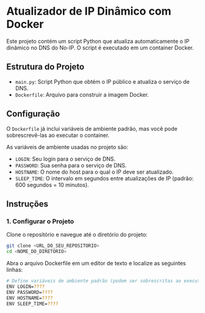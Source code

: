 # Atualizador de IP Dinâmico com Docker

Este projeto contém um script Python que atualiza automaticamente o IP dinâmico no DNS do No-IP. O script é executado em um container Docker.

## Estrutura do Projeto

- `main.py`: Script Python que obtém o IP público e atualiza o serviço de DNS.
- `Dockerfile`: Arquivo para construir a imagem Docker.

## Configuração

O `Dockerfile` já inclui variáveis de ambiente padrão, mas você pode sobrescrevê-las ao executar o container. 

As variáveis de ambiente usadas no projeto são:

- `LOGIN`: Seu login para o serviço de DNS.
- `PASSWORD`: Sua senha para o serviço de DNS.
- `HOSTNAME`: O nome do host para o qual o IP deve ser atualizado.
- `SLEEP_TIME`: O intervalo em segundos entre atualizações de IP (padrão: 600 segundos = 10 minutos).

## Instruções

### 1. Configurar o Projeto

Clone o repositório e navegue até o diretório do projeto:

```bash
git clone <URL_DO_SEU_REPOSITORIO>
cd <NOME_DO_DIRETORIO>
```

Abra o arquivo Dockerfile em um editor de texto e localize as seguintes linhas:
```bash
# Define variáveis de ambiente padrão (podem ser sobrescritas ao executar o container)
ENV LOGIN=????
ENV PASSWORD=????
ENV HOSTNAME=????
ENV SLEEP_TIME=????
```
